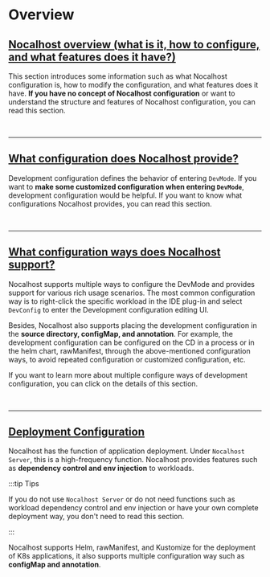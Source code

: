 # Overview

## [Nocalhost overview (what is it, how to configure, and what features does it have?)](config-overview.md)

This section introduces some information such as what Nocalhost configuration is, how to modify the configuration, and what features does it have. **If you have no concept of Nocalhost configuration** or want to understand the structure and features of Nocalhost configuration, you can read this section.

<br/>

******

## [What configuration does Nocalhost provide?](config-spec.md)

Development configuration defines the behavior of entering `DevMode`. If you want to **make some customized configuration when entering `DevMode`**, development configuration would be helpful. If you want to know what configurations Nocalhost provides, you can read this section.

<br/>

******

## [What configuration ways does Nocalhost support?](configure.md)

Nocalhost supports multiple ways to configure the DevMode and provides support for various rich usage scenarios. The most common configuration way is to right-click the specific workload in the IDE plug-in and select `DevConfig` to enter the Development configuration editing UI.


Besides, Nocalhost also supports placing the development configuration in the **source directory, configMap, and annotation**. For example, the development configuration can be configured on the CD in a process or in the helm chart, rawManifest, through the above-mentioned configuration ways, to avoid repeated configuration or customized configuration, etc.


If you want to learn more about multiple configure ways of development configuration, you can click on the details of this section.

<br/>

******

## [Deployment Configuration](config-deployment.md)

Nocalhost has the function of application deployment. Under `Nocalhost Server`, this is a high-frequency function. Nocalhost provides features such as **dependency control and env injection** to workloads.

:::tip Tips

If you do not use `Nocalhost Server` or do not need functions such as workload dependency control and env injection or have your own complete deployment way, you don't need to read this section.

:::

Nocalhost supports Helm, rawManifest, and Kustomize for the deployment of K8s applications, it also supports multiple configuration way such as **configMap and annotation**.
